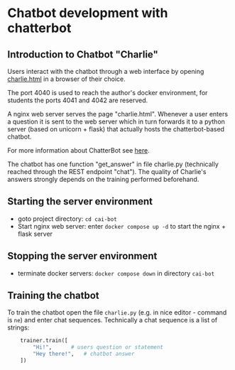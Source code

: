 # Chatbot development with chatterbot

## Introduction to Chatbot "Charlie"
Users interact with the chatbot through a web interface by opening 
[charlie.html](http://10.10.240.11:4040/charlie.html) in a browser of their choice. 

The port 4040 is used to reach the author's docker environment, for students the ports 4041 and 4042 are reserved.

A nginx web server serves the page "charlie.html". Whenever a user enters a question it is sent to the 
web server which in turn forwards it to a python server (based on unicorn + flask) 
that actually hosts the chatterbot-based chatbot.

For more information about ChatterBot see [here](https://chatterbot.readthedocs.io/en/stable/examples.html).

The chatbot has one function "get_answer" in file charlie.py (technically reached through the 
REST endpoint "chat"). The quality of Charlie's answers strongly depends on the training performed beforehand.

## Starting the server environment

- goto project directory: `cd cai-bot`
- Start nginx web server: enter `docker compose up -d` to start the nginx + flask server

## Stopping the server environment

- terminate docker servers: `docker compose down` in directory `cai-bot`

## Training the chatbot

To train the chatbot open the file `charlie.py` (e.g. in nice editor - command is `ne`) and enter 
chat sequences. Technically a chat sequence is a list of strings:

```python
    trainer.train([
        "Hi!", 		# users question or statement
        "Hey there!", 	# chatbot answer
    ])
```
